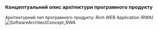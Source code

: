 ### Концептуальний опис архітектури програмного продукту
Архітектурний тип програмного продукту: Rich WEB Application (RWA)
![SoftwareArchitectConcept_RWA](https://user-images.githubusercontent.com/79566277/192333985-bce39f02-99a8-42cb-b93d-8045a9437a8f.jpg)

